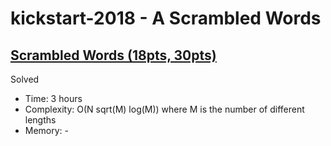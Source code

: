 # kickstart-2018 - A Scrambled Words

## [Scrambled Words (18pts, 30pts)](https://codingcompetitions.withgoogle.com/kickstart/round/0000000000050edf/0000000000051004)

Solved

* Time: 3 hours
* Complexity: O(N sqrt(M) log(M)) where M is the number of different lengths
* Memory: -
